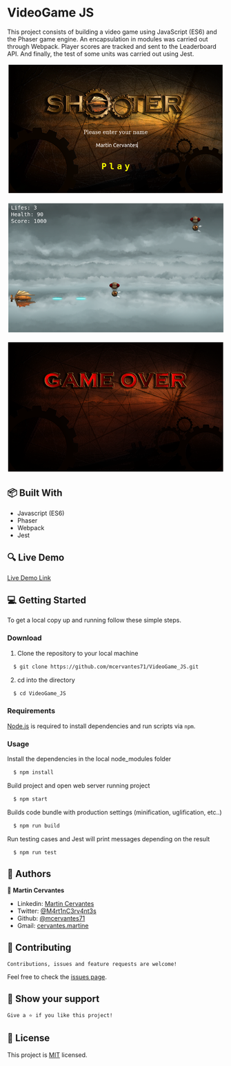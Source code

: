 # VideoGame JS
This project consists of building a video game using JavaScript (ES6) and the Phaser game engine. An encapsulation in modules was carried out through Webpack. Player scores are tracked and sent to the Leaderboard API. And finally, the test of some units was carried out using Jest.

![screenshot](./Screenshot.png)

![screenshot](./Screenshot1.png)

![screenshot](./Screenshot2.png)

## :package: Built With

- Javascript (ES6)
- Phaser
- Webpack
- Jest

## :mag: Live Demo

[Live Demo Link](https://mcervantes71.github.io/VideoGame_JS/)

## :computer: Getting Started

To get a local copy up and running follow these simple steps.


### Download

1) Clone the repository to your local machine

```sh
  $ git clone https://github.com/mcervantes71/VideoGame_JS.git
```

2) cd into the directory

```sh
  $ cd VideoGame_JS
```

### Requirements

[Node.js](https://nodejs.org) is required to install dependencies and run scripts via `npm`.

### Usage

Install the dependencies in the local node_modules folder

```sh
  $ npm install
```

Build project and open web server running project

```sh
  $ npm start
```

Builds code bundle with production settings (minification, uglification, etc..)

```sh
  $ npm run build
```

Run testing cases and Jest will print messages depending on the result

```sh
  $ npm run test
```

## :busts_in_silhouette: Authors

👤 **Martin Cervantes**

- Linkedin: [Martin Cervantes](https://www.linkedin.com/in/cervantesmartin/)
- Twitter: [@M4rt1nC3rv4nt3s](https://twitter.com/M4rt1nC3rv4nt3s)
- Github: [@mcervantes71](https://github.com/mcervantes71)
- Gmail: [cervantes.martine](mailto:cervantes.martine@gmail.com)

## 🤝 Contributing

    Contributions, issues and feature requests are welcome!

Feel free to check the [issues page](../../issues).

## :star2: Show your support

    Give a ⭐️ if you like this project!

## 📝 License

This project is [MIT](lic.url) licensed.
